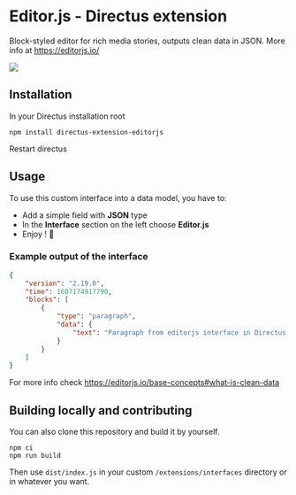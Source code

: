 # Editor.js - Directus extension

Block-styled editor for rich media stories, outputs clean data in JSON. More info at https://editorjs.io/

![](https://raw.githubusercontent.com/dimitrov-adrian/directus-extension-editorjs-interface/main/screenshot.png)

## Installation

In your Directus installation root

```
npm install directus-extension-editorjs
```

Restart directus

## Usage

To use this custom interface into a data model, you have to:

- Add a simple field with **JSON** type
- In the **Interface** section on the left choose **Editor.js**
- Enjoy ! 🎉

### Example output of the interface

```json
{
	"version": "2.19.0",
	"time": 1607174917790,
	"blocks": [
		{
			"type": "paragraph",
			"data": {
				"text": "Paragraph from editorjs interface in Directus."
			}
		}
	]
}
```


For more info check https://editorjs.io/base-concepts#what-is-clean-data


## Building locally and contributing

You can also clone this repository and build it by yourself.

```
npm ci
npm run build
```

Then use `dist/index.js` in your custom `/extensions/interfaces` directory or in whatever you want.
